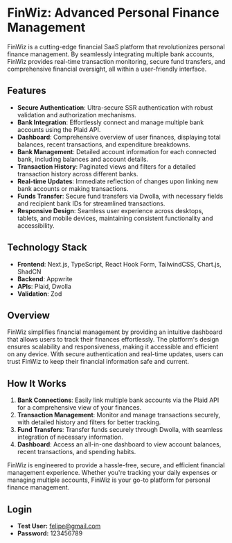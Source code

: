 
# FinWiz: Advanced Personal Finance Management

FinWiz is a cutting-edge financial SaaS platform that revolutionizes personal finance management. By seamlessly integrating multiple bank accounts, FinWiz provides real-time transaction monitoring, secure fund transfers, and comprehensive financial oversight, all within a user-friendly interface.

## Features

- **Secure Authentication**: Ultra-secure SSR authentication with robust validation and authorization mechanisms.
- **Bank Integration**: Effortlessly connect and manage multiple bank accounts using the Plaid API.
- **Dashboard**: Comprehensive overview of user finances, displaying total balances, recent transactions, and expenditure breakdowns.
- **Bank Management**: Detailed account information for each connected bank, including balances and account details.
- **Transaction History**: Paginated views and filters for a detailed transaction history across different banks.
- **Real-time Updates**: Immediate reflection of changes upon linking new bank accounts or making transactions.
- **Funds Transfer**: Secure fund transfers via Dwolla, with necessary fields and recipient bank IDs for streamlined transactions.
- **Responsive Design**: Seamless user experience across desktops, tablets, and mobile devices, maintaining consistent functionality and accessibility.

## Technology Stack

- **Frontend**: Next.js, TypeScript, React Hook Form, TailwindCSS, Chart.js, ShadCN
- **Backend**: Appwrite
- **APIs**: Plaid, Dwolla
- **Validation**: Zod

## Overview

FinWiz simplifies financial management by providing an intuitive dashboard that allows users to track their finances effortlessly. The platform's design ensures scalability and responsiveness, making it accessible and efficient on any device. With secure authentication and real-time updates, users can trust FinWiz to keep their financial information safe and current.

## How It Works

1. **Bank Connections**: Easily link multiple bank accounts via the Plaid API for a comprehensive view of your finances.
2. **Transaction Management**: Monitor and manage transactions securely, with detailed history and filters for better tracking.
3. **Fund Transfers**: Transfer funds securely through Dwolla, with seamless integration of necessary information.
4. **Dashboard**: Access an all-in-one dashboard to view account balances, recent transactions, and spending habits.

FinWiz is engineered to provide a hassle-free, secure, and efficient financial management experience. Whether you're tracking your daily expenses or managing multiple accounts, FinWiz is your go-to platform for personal finance management.

## Login

- **Test User:** felipe@gmail.com
- **Password:** 123456789

